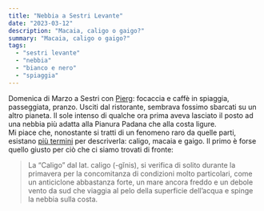 ```yaml
---
title: "Nebbia a Sestri Levante"
date: "2023-03-12"
description: "Macaia, caligo o gaigo?"
summary: "Macaia, caligo o gaigo?"
tags: 
  - "sestri levante"
  - "nebbia"
  - "bianco e nero"
  - "spiaggia"
---
```


Domenica di Marzo a Sestri con [Pierg](https://www.pierg.com): focaccia e caffè in spiaggia, passeggiata, pranzo.
Usciti dal ristorante, sembrava fossimo sbarcati su un altro pianeta. Il sole intenso di qualche ora prima aveva lasciato il posto ad una nebbia più adatta alla Pianura Padana che alla costa ligure.  
Mi piace che, nonostante si tratti di un fenomeno raro da quelle parti, esistano [più termini](https://lamialiguria.it/2022/11/la-nebbia-in-liguria/) per descriverla: caligo, macaia e gaigo.
Il primo è forse quello giusto per ciò che ci siamo trovati di fronte:

> La “Caligo” dal lat. caligo (-gĭnis), si verifica di solito durante la primavera per la concomitanza di condizioni molto particolari, come un anticiclone abbastanza forte, un mare ancora freddo e un debole vento da sud che viaggia al pelo della superficie dell’acqua e spinge la nebbia sulla costa.